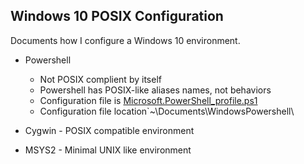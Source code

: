 ## Windows 10 POSIX Configuration
Documents how I configure a Windows 10 environment.
* Powershell
  * Not POSIX complient by itself
  * Powershell has POSIX-like aliases names, not behaviors
  * Configuration file is [Microsoft.PowerShell_profile.ps1][1]
  * Configuration file location`~\Documents\WindowsPowershell\
* Cygwin - POSIX compatible environment
* MSYS2 - Minimal UNIX like environment

  [1]: Microsoft.PowerShell_profile.ps1
